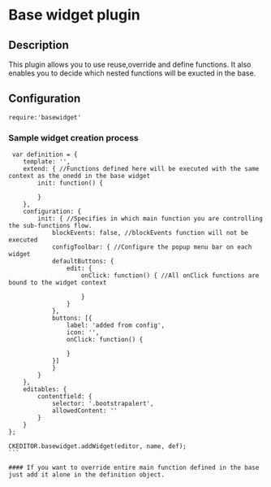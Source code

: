 # Base widget plugin
## Description

This plugin allows you to use reuse,override and define functions. It also enables you to decide which nested functions will be exucted in the base.

## Configuration

```
require:'basewidget'
```

### Sample widget creation process


     var definition = {
        template: '',
        extend: { //Functions defined here will be executed with the same context as the onedd in the base widget
            init: function() {

            }
        },
        configuration: {
            init: { //Specifies in which main function you are controlling the sub-functions flow.
                blockEvents: false, //blockEvents function will not be executed
                configToolbar: { //Configure the popup menu bar on each widget
                defaultButtons: {
                    edit: {
                        onClick: function() { //All onClick functions are bound to the widget context

                        }
                    }
                },
                buttons: [{
                    label: 'added from config',
                    icon: '',
                    onClick: function() {

                    }
                }]
                }
            }
        },
        editables: {
            contentfield: {
                selector: '.bootstrapalert',
                allowedContent: ''
            }
        }
    };

    CKEDITOR.basewidget.addWidget(editor, name, def);
    ```

    #### If you want to override entire main function defined in the base just add it alone in the definition object.
